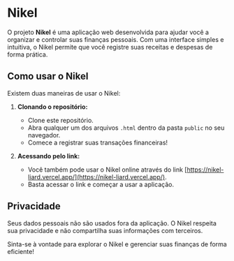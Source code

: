 # Nikel

O projeto **Nikel** é uma aplicação web desenvolvida para ajudar você a organizar e controlar suas finanças pessoais. Com uma interface simples e intuitiva, o Nikel permite que você registre suas receitas e despesas de forma prática.

## Como usar o Nikel

Existem duas maneiras de usar o Nikel:

1. **Clonando o repositório:**
   - Clone este repositório.
   - Abra qualquer um dos arquivos `.html` dentro da pasta `public` no seu navegador.
   - Comece a registrar suas transações financeiras!

2. **Acessando pelo link:**
   - Você também pode usar o Nikel online através do link [https://nikel-liard.vercel.app/](https://nikel-liard.vercel.app/).
   - Basta acessar o link e começar a usar a aplicação.

## Privacidade

Seus dados pessoais não são usados fora da aplicação. O Nikel respeita sua privacidade e não compartilha suas informações com terceiros.

Sinta-se à vontade para explorar o Nikel e gerenciar suas finanças de forma eficiente!